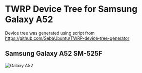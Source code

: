 # TWRP Device Tree for Samsung Galaxy A52

Device tree was generated using script from https://github.com/SebaUbuntu/TWRP-device-tree-generator

## Samsung Galaxy A52 SM-525F

![Galaxy A52](https://fdn2.gsmarena.com/vv/pics/samsung/samsung-galaxy-a52-4g-10.jpg "Galaxy A52")

